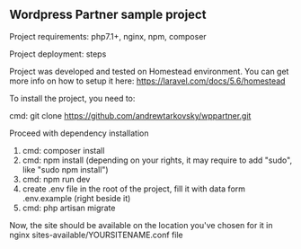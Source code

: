 ## Wordpress Partner sample project

Project requirements: php7.1+, nginx, npm, composer

Project deployment: steps

Project was developed and tested on Homestead environment. 
You can get more info on how to setup it here: https://laravel.com/docs/5.6/homestead

To install the project, you need to:

cmd: git clone https://github.com/andrewtarkovsky/wppartner.git

Proceed with dependency installation

1. cmd: composer install
2. cmd: npm install (depending on your rights, it may require to add "sudo", like "sudo npm install")
3. cmd: npm run dev
4. create .env file in the root of the project, fill it with data form .env.example (right beside it)
5. cmd: php artisan migrate

Now, the site should be available on the location you've chosen for it in nginx sites-available/YOURSITENAME.conf file